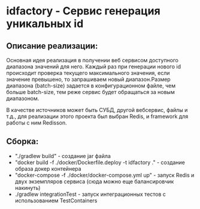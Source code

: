 # idfactory - Сервис генерация уникальных id

## Описание реализации:

   Основная идея реализация в получении веб сервисом доступного диапазона значений для него. Каждый раз при генерации
нового id происходит проверка текущего максимального значения, если значение превышено, то запрашиваем новый диапазон.Размер диапазона (batch-size) задается в конфигурационном файле, чем больше batch-size, тем реже сервис будет обращаться за новым диапазоном.

  В качестве источников может быть СУБД, другой вебсервис, файлы и т.д., для реализации этого
проекта был выбран Redis, и framework для работы с ним Redisson.

## Сборка:
  -  "./gradlew build" - создание jar файла
  -  "docker build -f ./docker/Dockerfile.deploy -t idfactory ." - создание образа докер контейнера
  -  "docker-compose -f ./docker/docker-compose.yml  up" - запуск Redis и двух экземпляров сервиса (сюда можно еще балансировчик накинуть)
  -  ./gradlew integrationTest - запуск интеграционных тестов с использованием TestContainers    
    

    
     
    


    




